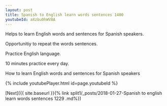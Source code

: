 ```yaml
---
layout: post
title: Spanish to English learn words sentences 1400 
youtubeId: aXzbu0hWV8A
---
```

 
 
Helps to learn English words and sentences for Spanish speakers.

Opportunitiy to repeat the words sentences. 

Practice English language. 
 
10 minutes practice every day. 
 
How to learn English words and sentences for Spanish speakers 
 
{% include youtubePlayer.html id=page.youtubeId %}
 
 
[Next]({{ site.baseurl }}{% link  split1/_posts/2018-01-27-Spanish to english learn words sentences 1229 .md%})
 
